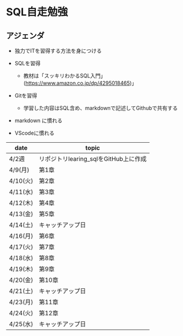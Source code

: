 #  SQL自走勉強

## アジェンダ
- 独力でITを習得する方法を身につける
- SQLを習得
    - 教材は「スッキリわかるSQL入門」(https://www.amazon.co.jp/dp/4295018465)」
        
- Gitを習得
    - 学習した内容はSQL含め、markdownで記述してGithubで共有する

- markdown に慣れる

- VScodeに慣れる


| date | topic |
| -- | -- |
| 4/2週 | リポジトリlearing_sqlをGitHub上に作成 |
| 4/9(月) | 第1章 |
| 4/10(火) | 第2章 |
| 4/11(水) | 第3章 |
| 4/12(木) | 第4章 |
| 4/13(金) | 第5章 |
| 4/14(土) | キャッチアップ日 |
| 4/16(月) | 第6章 |
| 4/17(火) | 第7章 |
| 4/18(水) | 第8章 |
| 4/19(木) | 第9章 |
| 4/20(金) | 第10章 |
| 4/21(土) | キャッチアップ日 |
| 4/23(月) | 第11章 |
| 4/24(火) | 第12章 |
| 4/25(水) | キャッチアップ日 |